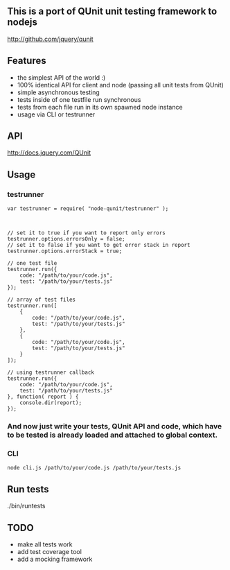 ## This is a port of QUnit unit testing framework to nodejs

http://github.com/jquery/qunit

## Features
 * the simplest API of the world :)
 * 100% identical API for client and node (passing all unit tests from QUnit)
 * simple asynchronous testing
 * tests inside of one testfile run synchronous
 * tests from each file run in its own spawned node instance
 * usage via CLI or testrunner

## API
http://docs.jquery.com/QUnit

## Usage

### testrunner
    
    var testrunner = require( "node-qunit/testrunner" );
    
    
    
    // set it to true if you want to report only errors
    testrunner.options.errorsOnly = false;
    // set it to false if you want to get error stack in report     
    testrunner.options.errorStack = true;
    
    // one test file
    testrunner.run({
        code: "/path/to/your/code.js",
        test: "/path/to/your/tests.js"
    });
    
    // array of test files
    testrunner.run([
        {
            code: "/path/to/your/code.js",
            test: "/path/to/your/tests.js"
        },
        {
            code: "/path/to/your/code.js",
            test: "/path/to/your/tests.js"
        }    
    ]);
    
    // using testrunner callback
    testrunner.run({
        code: "/path/to/your/code.js",
        test: "/path/to/your/tests.js"
    }, function( report ) {
        console.dir(report);
    });    
    
### And now just write your tests, QUnit API and code, which have to be tested is already loaded and attached to global context.    
    
    
    
    
    

### CLI
    node cli.js /path/to/your/code.js /path/to/your/tests.js

## Run tests
./bin/runtests

## TODO
 * make all tests work
 * add test coverage tool
 * add a mocking framework 
     